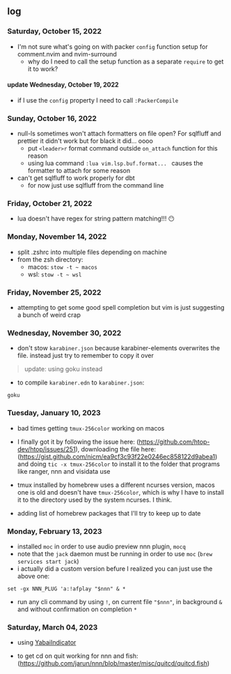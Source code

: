 ## log

### Saturday, October 15, 2022

- I'm not sure what's going on with packer `config` function setup for comment.nvim and nvim-surround
  - why do I need to call the setup function as a separate `require` to get it to work?

#### update Wednesday, October 19, 2022

- if I use the `config` property I need to call `:PackerCompile`

### Sunday, October 16, 2022

- null-ls sometimes won't attach formatters on file open? For sqlfluff and prettier it didn't work but for black it did...
  oooo
  - put `<leader>r` format command outside `on_attach` function for this reason
  - using lua command `:lua vim.lsp.buf.format... ` causes the formatter to attach for some reason
- can't get sqlfluff to work properly for dbt
  - for now just use sqlfluff from the command line

### Friday, October 21, 2022

- lua doesn't have regex for string pattern matching!!! 😶

### Monday, November 14, 2022

- split .zshrc into multiple files depending on machine
- from the zsh directory:
  - macos: `stow -t ~ macos`
  - wsl: `stow -t ~ wsl`

### Friday, November 25, 2022

- attempting to get some good spell completion but vim is just suggesting a bunch of weird crap

### Wednesday, November 30, 2022

- don't stow `karabiner.json` because karabiner-elements overwrites the file. instead just try to remember to copy it over

> update: using goku instead

- to compile `karabiner.edn` to `karabiner.json`:

```
goku
```

### Tuesday, January 10, 2023

- bad times getting `tmux-256color` working on macos
- I finally got it by following the issue here: (https://github.com/htop-dev/htop/issues/251), downloading the file here: (https://gist.github.com/nicm/ea9cf3c93f22e0246ec858122d9abea1)
  and doing `tic -x tmux-256color` to install it to the folder that programs like ranger, nnn and visidata use
- tmux installed by homebrew uses a different ncurses version, macos one is old and doesn't have `tmux-256color`, which is why I have to install it to the
  directory used by the system ncurses. I think.

- adding list of homebrew packages that I'll try to keep up to date

### Monday, February 13, 2023

- installed `moc` in order to use audio preview nnn plugin, `mocq`
- note that the `jack` daemon must be running in order to use `moc` (`brew services start jack`)
- i actually did a custom version befure I realized you can just use the above one:

`set -gx NNN_PLUG 'a:!afplay "$nnn" & *`

- run any cli command by using `!`, on current file `"$nnn"`, in background `&` and without confirmation on completion `*`

### Saturday, March 04, 2023
- using [YabaiIndicator](https://github.com/xiamaz/YabaiIndicator)

- to get cd on quit working for nnn and fish: (https://github.com/jarun/nnn/blob/master/misc/quitcd/quitcd.fish)
